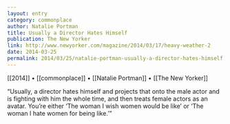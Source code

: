 ```yaml
---
layout: entry
category: commonplace
author: Natalie Portman
title: Usually a Director Hates Himself
publication: The New Yorker
link: http://www.newyorker.com/magazine/2014/03/17/heavy-weather-2
date: 2014-03-25
permalink: 2014/03/25/natalie-portman-usually-a-director-hates-himself
---
```


[[2014]] • [[commonplace]] • [[Natalie Portman]] • [[The New Yorker]]

“Usually, a director hates himself and projects that onto the male actor and is fighting with him the whole time, and then treats female actors as an avatar. You’re either ‘The woman I wish women would be like’ or ‘The woman I hate women for being like.’”